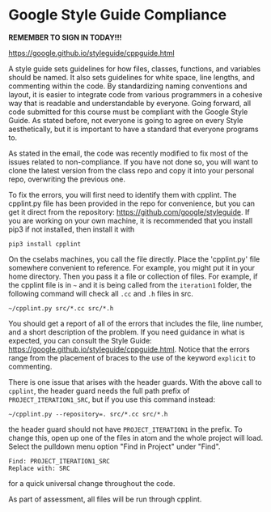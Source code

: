 # Google Style Guide Compliance

**REMEMBER TO SIGN IN TODAY!!!**

https://google.github.io/styleguide/cppguide.html

A style guide sets guidelines for how files, classes, functions, and variables
should be named. It also sets guidelines for white space, line lengths, and
commenting within the code. By standardizing naming conventions and layout, it
is easier to integrate code from various programmers in a cohesive way that
is readable and understandable by everyone. Going forward, all code submitted
for this course must be compliant with the Google Style Guide. As stated before,
not everyone is going to agree on every Style aesthetically, but it is important to have
a standard that everyone programs to.

As stated in the email, the code was recently modified to fix most of the issues
related to non-compliance. If you have not done so, you will want to clone the
latest version from the class repo and copy it into your personal repo,
overwriting the previous one.

To fix the errors, you will first need to identify them with cpplint. The
cpplint.py file has been provided in the repo for convenience, but you can
get it direct from the repository: https://github.com/google/styleguide. If you are working on your own machine, it
is recommended that you install pip3 if not installed, then install it with

```
pip3 install cpplint
```

On the cselabs machines, you call the file directly. Place the 'cpplint.py' file
somewhere convenient to reference. For example, you might put it in your home
directory. Then you pass it a file or collection of files. For example, if
the cpplint file is in `~` and it is being called from the `iteration1` folder,
the following command will check all `.cc` and `.h` files in src.

```
~/cpplint.py src/*.cc src/*.h
```

You should get a report of all of the errors that includes the file, line
number, and a short description of the problem. If you need guidance in what
is expected, you can consult the Style Guide:
https://google.github.io/styleguide/cppguide.html. Notice that the errors range
from the placement of braces to the use of the keyword `explicit` to commenting.

There is one issue that arises with the header guards. With the above call to
`cpplint`, the header guard needs the full path prefix of
`PROJECT_ITERATION1_SRC`, but if you use this command instead:

```
~/cpplint.py --repository=. src/*.cc src/*.h
```

the header guard should not have `PROJECT_ITERATION1` in the prefix. To change
this, open up one of the files in atom and the whole project will load. Select
the pulldown menu option "Find in Project" under "Find".

```
Find: PROJECT_ITERATION1_SRC
Replace with: SRC
```
for a quick universal change throughout the code.

As part of assessment, all files will be run through cpplint.
